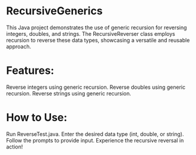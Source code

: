 # RecursiveGenerics

This Java project demonstrates the use of generic recursion for reversing integers, doubles, and strings. The RecursiveReverser class employs recursion to reverse these data types, showcasing a versatile and reusable approach.

# Features:

Reverse integers using generic recursion.
Reverse doubles using generic recursion.
Reverse strings using generic recursion.

# How to Use:

Run ReverseTest.java.
Enter the desired data type (int, double, or string).
Follow the prompts to provide input.
Experience the recursive reversal in action!
